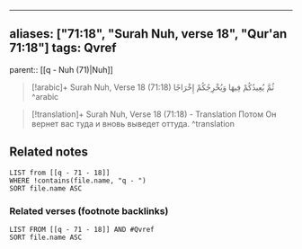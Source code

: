 
---
aliases: ["71:18", "Surah Nuh, verse 18", "Qur'an 71:18"]
tags: Qvref
---

parent:: [[q - Nuh (71)|Nuh]]

> [!arabic]+ Surah Nuh, Verse 18 (71:18)
> <span class="quran-arabic">ثُمَّ يُعِيدُكُمْ فِيهَا وَيُخْرِجُكُمْ إِخْرَاجًا</span>
^arabic

> [!translation]+ Surah Nuh, Verse 18 (71:18) - Translation
> Потом Он вернет вас туда и вновь выведет оттуда.
^translation



## Related notes
```dataview
LIST from [[q - 71 - 18]]
WHERE !contains(file.name, "q - ")
SORT file.name ASC
```

### Related verses (footnote backlinks)
```dataview
LIST FROM [[q - 71 - 18]] AND #Qvref
SORT file.name ASC
```

